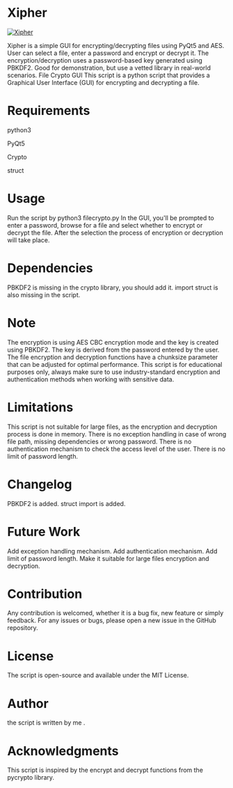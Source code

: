 # Xipher
[![Xipher](https://user-images.githubusercontent.com/46077685/211902267-981b05f5-0df0-48c8-a83e-da17d1b4f2df.png)](https://user-images.githubusercontent.com/46077685/211902267-981b05f5-0df0-48c8-a83e-da17d1b4f2df.png)

Xipher is a simple GUI for encrypting/decrypting files using PyQt5 and AES. User can select a file, enter a password and encrypt or decrypt it. The encryption/decryption uses a password-based key generated using PBKDF2. Good for demonstration, but use a vetted library in real-world scenarios.
File Crypto GUI
This script is a python script that provides a Graphical User Interface (GUI) for encrypting and decrypting a file.

# Requirements
python3

PyQt5

Crypto

struct
# Usage
Run the script by python3 filecrypto.py
In the GUI, you'll be prompted to enter a password, browse for a file and select whether to encrypt or decrypt the file.
After the selection the process of encryption or decryption will take place.
# Dependencies
PBKDF2 is missing in the crypto library, you should add it.
import struct is also missing in the script.
# Note
The encryption is using AES CBC encryption mode and the key is created using PBKDF2.
The key is derived from the password entered by the user.
The file encryption and decryption functions have a chunksize parameter that can be adjusted for optimal performance.
This script is for educational purposes only, always make sure to use industry-standard encryption and authentication methods when working with sensitive data.

# Limitations
This script is not suitable for large files, as the encryption and decryption process is done in memory.
There is no exception handling in case of wrong file path, missing dependencies or wrong password.
There is no authentication mechanism to check the access level of the user.
There is no limit of password length.
# Changelog
PBKDF2 is added.
struct import is added.
# Future Work
Add exception handling mechanism.
Add authentication mechanism.
Add limit of password length.
Make it suitable for large files encryption and decryption.
# Contribution
Any contribution is welcomed, whether it is a bug fix, new feature or simply feedback.
For any issues or bugs, please open a new issue in the GitHub repository.
# License
The script is open-source and available under the MIT License.
# Author
the script is written by me .
# Acknowledgments
This script is inspired by the encrypt and decrypt functions from the pycrypto library.
